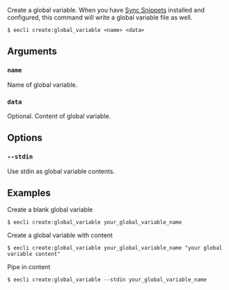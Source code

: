 Create a global variable. When you have [Sync Snippets](https://github.com/rsanchez/sync_snippets) installed and configured, this command will write a global variable file as well.

```
$ eecli create:global_variable <name> <data>
```

## Arguments

### `name`

Name of global variable.

### `data`

Optional. Content of global variable.

## Options

### `--stdin`

Use stdin as global variable contents.

## Examples

Create a blank global variable

```
$ eecli create:global_variable your_global_variable_name
```

Create a global variable with content

```
$ eecli create:global_variable your_global_variable_name "your global variable content"
```

Pipe in content

```
$ eecli create:global_variable --stdin your_global_variable_name
```